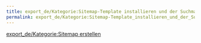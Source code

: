 ```yaml
---
title: export_de/Kategorie:Sitemap-Template installieren und der Suchmaschine bekannt machen
permalink: export_de/Kategorie:Sitemap-Template_installieren_und_der_Suchmaschine_bekannt_machen/
---
```


[export_de/Kategorie:Sitemap erstellen](export_de/Kategorie:Sitemap_erstellen )